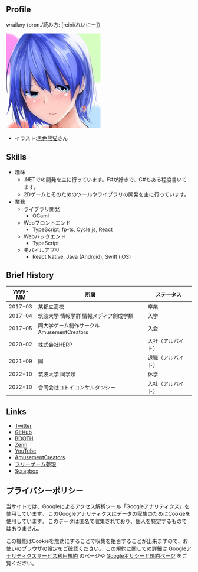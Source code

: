 ## Profile

wraikny (pron./読み方: [reini/れいにー]）

<img src="/images/wraikny/wraikny_illustration.jpg" width="256px">

- イラスト:[黒色熊猫](https://twitter.com/higumasyake)さん

## Skills

- 趣味
  - .NETでの開発を主に行っています。F#が好きで、C#もある程度書いてます。
  - 2Dゲームとそのためのツールやライブラリの開発を主に行っています。
- 業務
  - ライブラリ開発
    - OCaml
  - Webフロントエンド
    - TypeScript, fp-ts, Cycle.js, React
  - Webバックエンド
    - TypeScript
  - モバイルアプリ
    - React Native, Java (Android), Swift (iOS)


## Brief History

| yyyy-MM | 所属 | ステータス |
| --- | --- | --- |
| 2017-03 | 某都立高校 | 卒業
| 2017-04 | 筑波大学 情報学群 情報メディア創成学類 | 入学 |
| 2017-05 | 同大学ゲーム制作サークル AmusementCreators | 入会 |
| 2020-02 | 株式会社HERP | 入社（アルバイト） |
| 2021-09 | 同 | 退職（アルバイト） |
| 2022-10 | 筑波大学 同学類 | 休学 |
| 2022-10 | 合同会社コトイコンサルタンシー | 入社（アルバイト）|

<!-- ## Member of
- [Pixiv SPRING BOOT CAMP 2019](https://internship.pixiv.co.jp/) 短期インターン 2019年春（1週間）
  - Unity
- [株式会社ぺあのしすてむ](https://irbank.net/mynumber/8180301021653) アルバイト 2019/9 ~ 2019/12
  - .NET Core, Xamarin, F#
 -->

## Links

- [Twitter](https://twitter.com/wraikny)
- [GitHub](https://github.com/wraikny)
- [BOOTH](https://wraikny.booth.pm)
- [Zenn](https://zenn.dev/wraikny)
- [YouTube](https://www.youtube.com/channel/UCZ9gPqMn0Vtd0NTIAQtrt2Q)
- [AmusementCreators](https://www.amusement-creators.info/authors/wraikny/)
- [フリーゲーム夢現](https://freegame-mugen.jp/cms/mt-cp.fcgi?__mode=view&blog_id=1&id=4393)
- [Scrapbox](https://scrapbox.io/wraikny/)

## プライバシーポリシー

当サイトでは、Googleによるアクセス解析ツール「Googleアナリティクス」を使用しています。
このGoogleアナリティクスはデータの収集のためにCookieを使用しています。
このデータは匿名で収集されており、個人を特定するものではありません。

この機能はCookieを無効にすることで収集を拒否することが出来ますので、お使いのブラウザの設定をご確認ください。
この規約に関しての詳細は
[Googleアナリティクスサービス利用規約](https://marketingplatform.google.com/about/analytics/terms/jp/)
のページや
[Googleポリシーと規約ページ](https://policies.google.com/technologies/ads?hl=ja)
をご覧ください。

